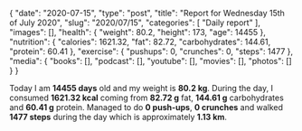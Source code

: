 {
    "date": "2020-07-15",
    "type": "post",
    "title": "Report for Wednesday 15th of July 2020",
    "slug": "2020\/07\/15",
    "categories": [
        "Daily report"
    ],
    "images": [],
    "health": {
        "weight": 80.2,
        "height": 173,
        "age": 14455
    },
    "nutrition": {
        "calories": 1621.32,
        "fat": 82.72,
        "carbohydrates": 144.61,
        "protein": 60.41
    },
    "exercise": {
        "pushups": 0,
        "crunches": 0,
        "steps": 1477
    },
    "media": {
        "books": [],
        "podcast": [],
        "youtube": [],
        "movies": [],
        "photos": []
    }
}

Today I am <strong>14455 days</strong> old and my weight is <strong>80.2 kg</strong>. During the day, I consumed <strong>1621.32 kcal</strong> coming from <strong>82.72 g</strong> fat, <strong>144.61 g</strong> carbohydrates and <strong>60.41 g</strong> protein. Managed to do <strong>0 push-ups</strong>, <strong>0 crunches</strong> and walked <strong>1477 steps</strong> during the day which is approximately <strong>1.13 km</strong>.